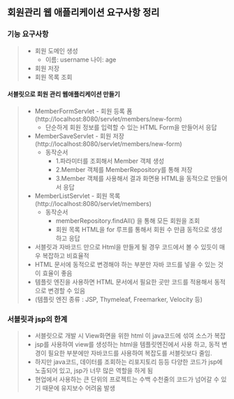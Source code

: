 ## 회원관리 웹 애플리케이션 요구사항 정리

### 기능 요구사항
> - 회원 도메인 생성
>   - 이름: username 나이: age
> - 회원 저장
> - 회원 목록 조회


#### 서블릿으로 회원 관리 웹애플리케이션 만들기
> - MemberFormServlet - 회원 등록 폼(http://localhost:8080/servlet/members/new-form)
>   - 단순하게 회원 정보를 입력할 수 있는 HTML Form을 만들어서 응답
> - MemberSaveServlet - 회원 저장(http://localhost:8080/servlet/members/new-form)
>   - 동작순서
>     - 1.파라미터를 조회해서 Member 객체 생성
>     - 2.Member 객체를 MemberRepository를 통해 저장
>     - 3.Member 객체를 사용해서 결과 화면용 HTML을 동적으로 만들어서 응답
> - MemberListServlet - 회원 목록(http://localhost:8080/servlet/members)
>   - 동작순서
>     - memberRepository.findAll() 을 통해 모든 회원을 조회
>     - 회원 목록 HTML을 for 루프를 통해서 회원 수 만큼 동적으로 생성하고 응답
> - 서블릿과 자바코드 만으로 Html을 만들게 될 경우 코드에서 볼 수 있듯이 매우 복잡하고 비효율적
> - HTML 문서에 동적으로 변경해야 하는 부분만 자바 코드를 넣을 수 있는 것이 효율이 좋음
> - 템플릿 엔진을 사용하면 HTML 문서에서 필요한 곳만 코드를 적용해서 동적으로 변경할 수 있음
> - (템플릿 엔진 종류 : JSP, Thymeleaf, Freemarker, Velocity 등)


### 서블릿과 jsp의 한계
> - 서블릿으로 개발 시 View화면을 위한 html 이 java코드에 섞여 소스가 복잡
> - jsp를 사용하여 view를 생성하는 html을 템플릿엔진에서 사용 하고, 동적 변경이 필요한 부분에만 자바코드를 사용하여 복잡도를 서블릿보다 줄임.
> - 하지만 java코드, 데이터를 조회하는 리포지토리 등등 다양한 코드가 jsp에 노출되어 있고, jsp가 너무 많은 역할을 하게 됨 
> - 현업에서 사용하는 큰 단위의 프로젝트는 수백 수천줄의 코드가 넘어갈 수 있기 때문에 유지보수 어려움 발생
